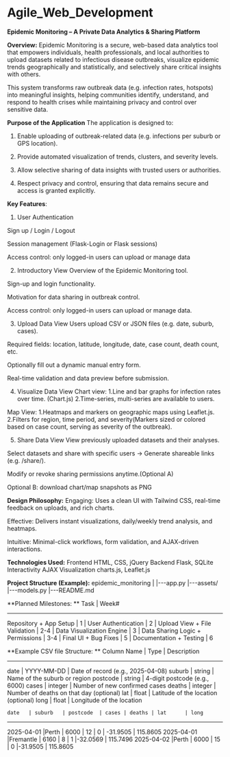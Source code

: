 # Agile_Web_Development

**Epidemic Monitoring – A Private Data Analytics & Sharing Platform**

**Overview:**
Epidemic Monitoring is a secure, web-based data analytics tool that empowers individuals, health professionals, and local authorities to upload datasets related to infectious disease outbreaks, visualize epidemic trends geographically and statistically, and selectively share critical insights with others.

This system transforms raw outbreak data (e.g. infection rates, hotspots) into meaningful insights, helping communities identify, understand, and respond to health crises while maintaining privacy and control over sensitive data.

**Purpose of the Application**
The application is designed to:

1. Enable uploading of outbreak-related data (e.g. infections per suburb or GPS location).

2. Provide automated visualization of trends, clusters, and severity levels.

3. Allow selective sharing of data insights with trusted users or authorities.

4. Respect privacy and control, ensuring that data remains secure and access is granted explicitly.

**Key Features**:

1. User Authentication

Sign up / Login / Logout

Session management (Flask-Login or Flask sessions)

Access control: only logged-in users can upload or manage data

2. Introductory View
   Overview of the Epidemic Monitoring tool.

Sign-up and login functionality.

Motivation for data sharing in outbreak control.

Access control: only logged-in users can upload or manage data.

3. Upload Data View
   Users upload CSV or JSON files (e.g. date, suburb, cases).

Required fields: location, latitude, longitude, date, case count, death count, etc.

Optionally fill out a dynamic manual entry form.

Real-time validation and data preview before submission.

4. Visualize Data View
   Chart view:
   1.Line and bar graphs for infection rates over time. (Chart.js)
   2.Time-series, multi-series are available to users.

Map View:
1.Heatmaps and markers on geographic maps using Leaflet.js.
2.Filters for region, time period, and severity(Markers sized or colored based on case count, serving as severity of the outbreak).

5. Share Data View
   View previously uploaded datasets and their analyses.

Select datasets and share with specific users -> Generate shareable links (e.g. /share/).

Modify or revoke sharing permissions anytime.(Optional A)

Optional B: download chart/map snapshots as PNG

**Design Philosophy:**
Engaging: Uses a clean UI with Tailwind CSS, real-time feedback on uploads, and rich charts.

Effective: Delivers instant visualizations, daily/weekly trend analysis, and heatmaps.

Intuitive: Minimal-click workflows, form validation, and AJAX-driven interactions.

**Technologies Used:**
Frontend HTML, CSS, jQuery
Backend Flask, SQLite
Interactivity AJAX
Visualization charts.js, Leaflet.js

**Project Structure (Example):**
epidemic_monitoring
|
|---app.py
|---assets/
|---models.py
|---README.md

**Planned Milestones:
**
Task | Week#

---

Repository + App Setup | 1
|
User Authentication | 2
|
Upload View + File Validation | 2-4
|
Data Visualization Engine | 3
|
Data Sharing Logic + Permissions | 3-4
|
Final UI + Bug Fixes | 5
|
Documentation + Testing | 6

**Example CSV file Structure:
**
Column Name | Type | Description

---

date | YYYY-MM-DD | Date of record (e.g., 2025-04-08)
suburb | string | Name of the suburb or region
postcode | string | 4-digit postcode (e.g., 6000)
cases | integer | Number of new confirmed cases
deaths | integer | Number of deaths on that day (optional)
lat | float | Latitude of the location (optional)
long | float | Longitude of the location

    date   | suburb   | postcode  | cases | deaths | lat      | long

---

2025-04-01 |Perth | 6000 | 12 | 0 | -31.9505 | 115.8605
2025-04-01 |Fremantle | 6160 | 8 | 1 |-32.0569 | 115.7496
2025-04-02 |Perth | 6000 | 15 | 0 |-31.9505 | 115.8605
